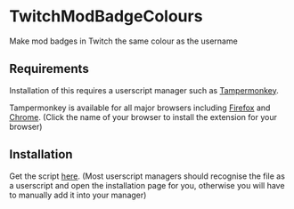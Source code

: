# TwitchModBadgeColours
Make mod badges in Twitch the same colour as the username

## Requirements
Installation of this requires a userscript manager such as [Tampermonkey](https://www.tampermonkey.net/).

Tampermonkey is available for all major browsers including [Firefox](https://addons.mozilla.org/en-US/firefox/addon/tampermonkey/) and [Chrome](https://chrome.google.com/webstore/detail/tampermonkey/dhdgffkkebhmkfjojejmpbldmpobfkfo?hl=en). (Click the name of your browser to install the extension for your browser)

## Installation
Get the script [here](https://raw.githubusercontent.com/zaxutic/TwitchModBadgeColours/master/ModBadges.user.js). (Most userscript managers should recognise the file as a userscript and open the installation page for you, otherwise you will have to manually add it into your manager)
